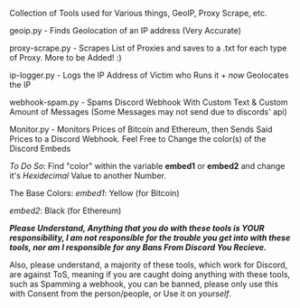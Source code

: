 Collection of Tools used for Various things, GeoIP, Proxy Scrape, etc.

geoip.py - Finds Geolocation of an IP address (Very Accurate)

proxy-scrape.py - Scrapes List of Proxies and saves to a .txt for each type of Proxy. More to be Added! :)

ip-logger.py - Logs the IP Address of Victim who Runs it + *now* Geolocates the IP

webhook-spam.py - Spams Discord Webhook With Custom Text & Custom Amount of Messages (Some Messages may not send due to discords' api)

Monitor.py - Monitors Prices of Bitcoin and Ethereum, then Sends Said Prices to a Discord Webhook. Feel Free to Change the color(s) of the Discord Embeds


*To Do So*: Find "color" within the variable **embed1** or **embed2** and change it's *Hexidecimal* Value to another Number. 

The Base Colors:
*embed1*: Yellow (for Bitcoin)

*embed2*: Black (for Ethereum)

***Please Understand, Anything that you do with these tools is YOUR responsibility, I am not responsible for the trouble you get into with these tools, nor am I responsible for any Bans From Discord You Recieve.***

Also, please understand, a majority of these tools, which work for Discord, are against ToS, meaning if you are caught doing anything with these tools, such as Spamming a webhook, you can be banned, please only use this with Consent from the person/people, or Use it on *yourself*.
